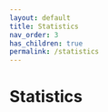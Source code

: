 ```yaml
---
layout: default
title: Statistics
nav_order: 3
has_children: true
permalink: /statistics
---
```


# Statistics

